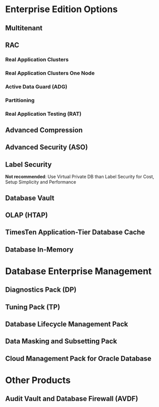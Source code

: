 
# Enterprise Edition Options

## Multitenant
## RAC
### Real Application Clusters
### Real Application Clusters One Node
### Active Data Guard (ADG)
### Partitioning
### Real Application Testing (RAT)
## Advanced Compression
## Advanced Security (ASO)
## Label Security
**Not recommended**: Use Virtual Private DB than Label Security for Cost, Setup Simplicity and Performance
## Database Vault
## OLAP (HTAP)
## TimesTen Application-Tier Database Cache
## Database In-Memory

# Database Enterprise Management
## Diagnostics Pack (DP)
## Tuning Pack (TP)
## Database Lifecycle Management Pack
## Data Masking and Subsetting Pack
## Cloud Management Pack for Oracle Database

# Other Products

## Audit Vault and Database Firewall (AVDF)

